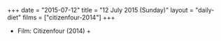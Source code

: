 +++
date = "2015-07-12"
title = "12 July 2015 (Sunday)"
layout = "daily-diet"
films = ["citizenfour-2014"]
+++


* Film: Citizenfour (2014) +
